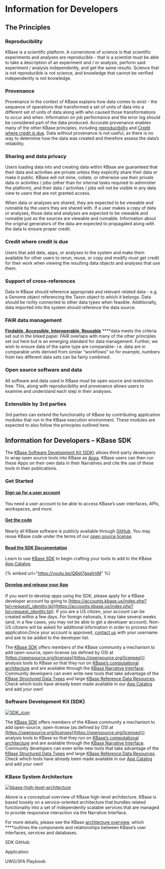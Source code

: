 # Information for Developers

## **The Principles**

### **Reproducibility**

KBase is a scientific platform. A cornerstone of science is that scientific experiments and analyses are reproducible - that is a scientist must be able to take a description of an experiment and / or analysis, perform said experiment / analysis independently, and get the same results. Science that is not reproducible is not science, and knowledge that cannot be verified independently is not knowledge.

### **Provenance**

Provenance in the context of KBase explains how data comes to exist - the sequence of operations that transformed a set of units of data into a different set of units of data along with who caused those transformations to occur and when. Information on job performance and the error log should be considered part of the data produced. Accurate provenance enables many of the other KBase principles, including [reproducibility](https://docs.google.com/document/d/1A3qegwpnl_NgnHIjFkTdRGB6PndqPtD8MB0qc65Dwwk/edit#heading=h.b4ol0uz6l4jk) and [Credit where credit is due](https://app.gitbook.com/@kbase-us/s/kbase-documentation-1/~/drafts/-LsJ4kAmnJNIrtX0yt_3/primary/develop#credit-where-credit-is-due). Data without provenance is not useful, as there is no way to determine how the data was created and therefore assess the data’s reliability.

### **Sharing and data privacy**

Users loading data into and creating data within KBase are guaranteed that their data and activities are private unless they explicitly share their data or make it public. KBase will not mine, collate, or otherwise use their private data or activities / jobs \(other than for internal tasks required to administer the platform\), and their data / activities / jobs will not be visible in any data view to users that are not granted access.

When data or analyses are shared, they are expected to be viewable and runnable by the users they are shared with. If a user makes a copy of data or analyses, those data and analyses are expected to be viewable and runnable just as the sources are viewable and runnable. Information about the original generators of the data are expected to propagated along with the data to ensure proper credit. 

### **Credit where credit is due**

Users that add data, apps, or analyses to the system and make them available for other users to rerun, reuse, or copy and modify must get credit for their work when viewing the resulting data objects and analyses that use them.

### **Support of cross-references**

Data in KBase should reference appropriate and relevant related data - e.g. a Genome object referencing the Taxon object to which it belongs. Data should be richly connected to other data types when feasible. Additionally, data imported into the system should reference the data source.

### **FAIR data management**

[**Findable, Accessible, Interoperable, Reusable**](https://www.nature.com/articles/sdata201618) ****data meets the criteria set out in the linked paper. FAIR overlaps with many of the other principles set out here but is an emerging standard for data management. Further, we wish to ensure data of the same type are comparable- i.e. data are in comparable units derived from similar “workflows” so for example, numbers from two different data sets can be fairly combined. 

### **Open source software and data**

All software and data used in KBase must be open source and restriction free. This, along with reproducibility and provenance allows users to examine and understand each step in their analyses.

### **Extensible by 3rd parties**

3rd parties can extend the functionality of KBase by contributing application modules that run in the KBase execution environment. These modules are expected to also follow the principles outlined here.



## Information for Developers – KBase SDK

The [KBase Software Development Kit \(SDK\)](https://github.com/kbase/kb_sdk/blob/master/README.md) allows third-party developers to wrap open source tools into KBase as [Apps](https://narrative.kbase.us/#appcatalog). KBase users can then run these Apps on their own data in their Narratives and cite the use of these tools in their publications.

### Get Started

#### [Sign up for a user account](https://kbase.us/sign-up-for-a-kbase-account/)

You need a user account to be able to access KBase’s user interfaces, APIs, workspaces, and more.

#### [Get the code](https://github.com/kbase)

Nearly all KBase software is publicly available through [GitHub](https://github.com/kbase). You may reuse KBase code under the terms of our [open source license](https://github.com/kbase/project_guides/blob/master/LICENSE).

#### [Read the SDK Documentation](https://kbase.github.io/kb_sdk_docs/)

Learn to use [KBase SDK](https://kbase.github.io/kb_sdk_docs/) to begin crafting your tools to add to the KBase [App Catalog](https://kbase.us/apps/).

{% embed url="https://youtu.be/Q6qt7gqaVnM" %}



#### [Develop and release your App](https://kbase.us/contact-us/)

If you want to develop apps using the SDK, please apply for a KBase developer account by going to [https://accounts.kbase.us/index.php?tpl=request\_identity.tpl](https://accounts.kbase.us/index.php?tpl=request_identity.tpl). If you are a US citizen, your account can be created within a few days. For foreign nationals, it may take several weeks \(and, in a few cases, you may not be able to get a developer account\). Non-US citizens will be asked for additional information in order to process their application.Once your account is approved, [contact us](https://kbase.us/contact-us/) with your username and ask to be added to the developer list.

The [KBase SDK](https://github.com/kbase/kb_sdk) offers members of the KBase community a mechanism to add open-source, open-license \(as defined by OSI at [https://opensource.org/licenses](https://opensource.org/licenses)\) analysis tools to KBase so that they run on [KBase’s computational architecture](https://github.com/kbase/KBaseDeveloperBootstrap/blob/master/README.md) and are available through the [KBase Narrative Interface](https://narrative.kbase.us/). Community developers can even write new tools that take advantage of the [KBase Structured Data Types](https://narrative.kbase.us/#catalog/datatypes) and large [KBase Reference Data Resources](https://kbase.us/data-policy-and-sources/). Check which tools have already been made available in our [App Catalog](https://kbase.us/apps/) and add your own!

### Software Development Kit \(SDK\)

[![SDK\_icon](https://kbase.us/wp-content/uploads/2016/10/SDK_icon.jpg)](https://kbase.us/wp-content/uploads/2016/10/SDK_icon.jpg)

The [KBase SDK](https://github.com/kbase/kb_sdk) offers members of the KBase community a mechanism to add open-source, open-license \(as defined by OSI at [https://opensource.org/licenses](https://opensource.org/licenses)\) analysis tools to KBase so that they run on [KBase’s computational architecture](https://github.com/kbase/KBaseDeveloperBootstrap/blob/master/README.md) and are available through the [KBase Narrative Interface](https://narrative.kbase.us/). Community developers can even write new tools that take advantage of the [KBase Structured Data Types](https://narrative.kbase.us/#catalog/datatypes) and large [KBase Reference Data Resources](https://kbase.us/data-policy-and-sources/). Check which tools have already been made available in our [App Catalog](https://kbase.us/apps/) and add your own!

### KBase System Architecture

[![kbase-high-level-architecture](https://kbase.us/wp-content/uploads/2014/12/kbase-high-level-architecture.jpg)](https://kbase.us/wp-content/uploads/2014/12/kbase-high-level-architecture.jpg)

Above is a conceptual overview of KBase high-level architecture. KBase is based loosely on a service-oriented architecture that bundles related functionality into a set of independently scalable services that are managed to provide responsive interaction via the Narrative Interface.

For more details, please see the KBase [architecture overview](https://github.com/kbase/KBaseDeveloperBootstrap/blob/master/README.md), which ****outlines the components and relationships between KBase’s user interfaces, services and databases.  


SDK GitHub:

Application:

UWG/SFA Playbook:



